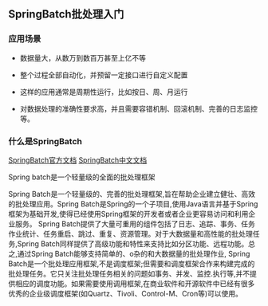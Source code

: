## SpringBatch批处理入门

### 应用场景
- 数据量大，从数万到数百万甚至上亿不等

- 整个过程全部自动化，并预留一定接口进行自定义配置

- 这样的应用通常是周期性运行，比如按日、周、月运行

- 对数据处理的准确性要求高，并且需要容错机制、回滚机制、完善的日志监控等。



### 什么是SpringBatch
[SpringBatch官方文档](https://spring.io/projects/spring-batch)
[SpringBatch中文文档](https://www.docs4dev.com/docs/zh/spring-batch/4.1.x/reference)

Spring batch是一个轻量级的全面的批处理框架


Spring Batch是一个轻量级的、完善的批处理框架,旨在帮助企业建立健壮、高效的批处理应用。Spring Batch是Spring的一个子项目,使用Java语言并基于Spring框架为基础开发,使得已经使用Spring框架的开发者或者企业更容易访问和利用企业服务。
Spring Batch提供了大量可重用的组件包括了日志、追踪、事务、任务作业统计、任务重启、跳过、重复、资源管理。对于大数据量和高性能的批处理任务,Spring Batch同样提供了高级功能和特性来支持比如分区功能、远程功能。总之,通过Spring Batch能够支持简单的、o杂的和大数据量的批处理作业,
Spring Batch是一个批处理应用框架,不是调度框架;但需要和调度框架合作来构建完成的批处理任务。它只关注批处理任务相关的问题如事务、并发、监控.执行等,并不提供相应的调度功能。如果需要使用调用框架,在商业软件和开源软件中已经有很多优秀的企业级调度框架(如Quartz、Tivoli、Control-M、Cron等)可以使用。


